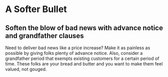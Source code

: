 A Softer Bullet
===============

Soften the blow of bad news with advance notice and grandfather clauses
-----------------------------------------------------------------------

Need to deliver bad news like a price increase? Make it as painless as
possible by giving folks plenty of advance notice. Also, consider a
grandfather period that exempts existing customers for a certain period
of time. These folks are your bread and butter and you want to make them
feel valued, not gouged.
